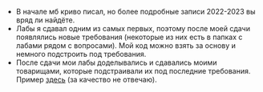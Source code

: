 - В начале мб криво писал, но более подробные записи 2022-2023 вы вряд ли найдёте.
- Лабы я сдавал одним из самых первых, поэтому после моей сдачи появлялись новые требования (некоторые из них есть в папках с лабами рядом с вопросами). Мой код можно взять за основу и немного подстроить под требования.
- После сдачи мои лабы доделывались и сдавались моими товарищами, которые подстраивали их под последние требования. Пример [здесь](https://github.com/marchenko-vs/ics7-os) (за качество не отвечаю).
